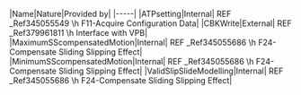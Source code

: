 ﻿

|Name|Nature|Provided by|
|-----|
|ATPsetting|Internal| REF _Ref345055549 \h F11-Acquire Configuration Data|
|CBKWrite|External| REF _Ref379961811 \h Interface with VPB|
|MaximumSScompensatedMotion|Internal| REF _Ref345055686 \h F24-Compensate Sliding Slipping Effect|
|MinimumSScompensatedMotion|Internal| REF _Ref345055686 \h F24-Compensate Sliding Slipping Effect|
|ValidSlipSlideModelling|Internal| REF _Ref345055686 \h F24-Compensate Sliding Slipping Effect|


